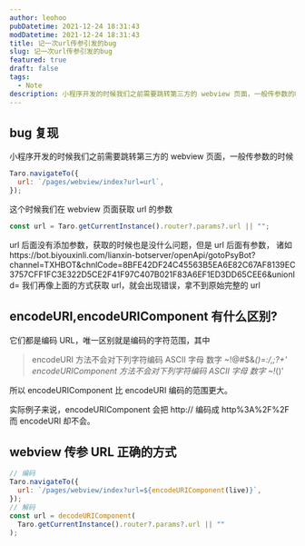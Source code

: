 ```yaml
---
author: leohoo
pubDatetime: 2021-12-24 18:31:43
modDatetime: 2021-12-24 18:31:43
title: 记一次url传参引发的bug
slug: 记一次url传参引发的bug
featured: true
draft: false
tags:
  - Note
description: 小程序开发的时候我们之前需要跳转第三方的 webview 页面，一般传参数的时候
---
```


## bug 复现

小程序开发的时候我们之前需要跳转第三方的 webview 页面，一般传参数的时候

```js
Taro.navigateTo({
  url: `/pages/webview/index?url=url`,
});
```

这个时候我们在 webview 页面获取 url 的参数

```js
const url = Taro.getCurrentInstance().router?.params?.url || "";
```

url 后面没有添加参数，获取的时候也是没什么问题，但是 url 后面有参数，
诸如https://bot.biyouxinli.com/lianxin-botserver/openApi/gotoPsyBot?channel=TXHBOT&chnlCode=8BFE42DF24C45563B5EA6E82C67AF8139EC3757CFF1FC3E322D5CE2F41F97C407B021F83A6EF1ED3DD65CEE6&unionId=
我们再像上面的方式获取 url，就会出现错误，拿不到原始完整的 url

## encodeURI,encodeURIComponent 有什么区别?

它们都是编码 URL，唯一区别就是编码的字符范围，其中

> encodeURI 方法不会对下列字符编码 ASCII 字母 数字 ~!@#$&_()=:/,;?+'
> encodeURIComponent 方法不会对下列字符编码 ASCII 字母 数字 ~!_()'

所以 encodeURIComponent 比 encodeURI 编码的范围更大。

实际例子来说，encodeURIComponent 会把 http:// 编码成 http%3A%2F%2F 而 encodeURI 却不会。

## webview 传参 URL 正确的方式

```js
// 编码
Taro.navigateTo({
  url: `/pages/webview/index?url=${encodeURIComponent(live)}`,
});
// 解码
const url = decodeURIComponent(
  Taro.getCurrentInstance().router?.params?.url || ""
);
```
